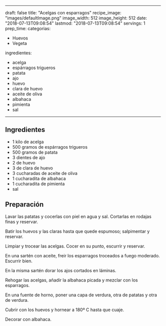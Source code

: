 
---
draft: false
title: "Acelgas con esparragos"
recipe_image: "images/defaultImage.png"
image_width: 512
image_height: 512
date: "2018-07-13T09:08:54"
lastmod: "2018-07-13T09:08:54"
servings: 1
prep_time: 
categorias:
  - Huevos
  - Vegeta

ingredientes:
  - acelga
  - espárragos trigueros
  - patata
  - ajo
  - huevo
  - clara de huevo
  - aceite de oliva
  - albahaca
  - pimienta
  - sal
---

## Ingredientes
- 1 kilo de acelga
- 500 gramos de espárragos trigueros
- 500 gramos de patata
- 3 dientes de ajo
- 2  de huevo
- 3  de clara de huevo
- 3 cucharadas de aceite de oliva
- 1 cucharadita de albahaca
- 1 cucharadita de pimienta
- sal

## Preparación
Lavar las patatas y cocerlas con piel en agua y sal. Cortarlas en rodajas finas y reservar.

Batir los huevos y las claras hasta que quede espumoso; salpimentar y reservar.

Limpiar y trocear las acelgas. Cocer en su punto, escurrir y reservar.

En una sartén con aceite, freir los esparragos troceados a fuego moderado. Escurrir bien.

En la misma sartén dorar los ajos cortados en láminas. 

Rehogar las acelgas, añadir la albahaca picada y mezclar con los esparragos.

En una fuente de horno, poner una capa de verdura, otra de patatas y otra de verdura.

Cubrir con los huevos y hornear a 180º C hasta que cuaje.

Decorar con albahaca.


